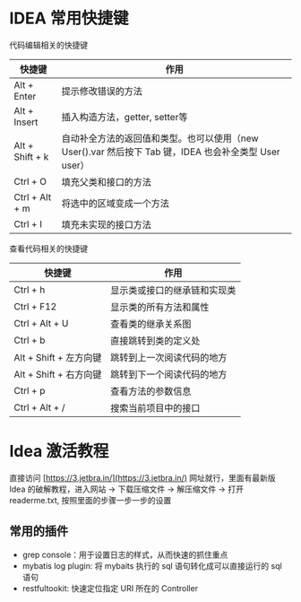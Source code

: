 # IDEA 常用快捷键

代码编辑相关的快捷键

| 快捷键          | 作用                                                                                                  |
| --------------- | ----------------------------------------------------------------------------------------------------- |
| Alt + Enter     | 提示修改错误的方法                                                                                    |
| Alt + Insert    | 插入构造方法，getter, setter等                                                                        |
| Alt + Shift + k | 自动补全方法的返回值和类型。也可以使用（new User().var 然后按下 Tab 键，IDEA 也会补全类型 User user） |
| Ctrl + O        | 填充父类和接口的方法                                                                                  |
| Ctrl + Alt + m  | 将选中的区域变成一个方法                                                                              |
| Ctrl + I        | 填充未实现的接口方法                                                                                  | 

查看代码相关的快捷键

| 快捷键                 | 作用                         |
| ---------------------- | ---------------------------- |
| Ctrl + h               | 显示类或接口的继承链和实现类 |
| Ctrl + F12             | 显示类的所有方法和属性       |
| Ctrl + Alt + U         | 查看类的继承关系图           |
| Ctrl  + b              | 直接跳转到类的定义处         |
| Alt + Shift + 左方向键 | 跳转到上一次阅读代码的地方   |
| Alt + Shift + 右方向键 | 跳转到下一个阅读代码的地方   |
| Ctrl + p               | 查看方法的参数信息           |
| Ctrl + Alt + /         | 搜索当前项目中的接口         | 

# Idea 激活教程

直接访问 [https://3.jetbra.in/](https://3.jetbra.in/) 网址就行，里面有最新版 Idea 的破解教程，进入网站 -> 下载压缩文件 -> 解压缩文件 -> 打开 readerme.txt, 按照里面的步骤一步一步的设置

## 常用的插件

- grep console：用于设置日志的样式，从而快速的抓住重点
- mybatis log plugin: 将 mybaits 执行的 sql 语句转化成可以直接运行的 sql 语句
- restfultookit: 快速定位指定 URI 所在的 Controller 
